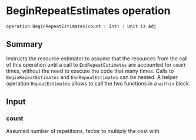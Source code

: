 # BeginRepeatEstimates operation

`operation BeginRepeatEstimates(count : Int) : Unit is Adj`

## Summary

Instructs the resource estimator to assume that the resources from the
call of this operation until a call to `EndRepeatEstimates` are
accounted for `count` times, without the need to execute the code that many
times. Calls to `BeginRepeatEstimates` and `EndRepeatEstimates` can be nested.
A helper operation `RepeatEstimates` allows to call the two functions in a
`within` block.

## Input
### count
Assumed number of repetitions, factor to multiply the cost with
